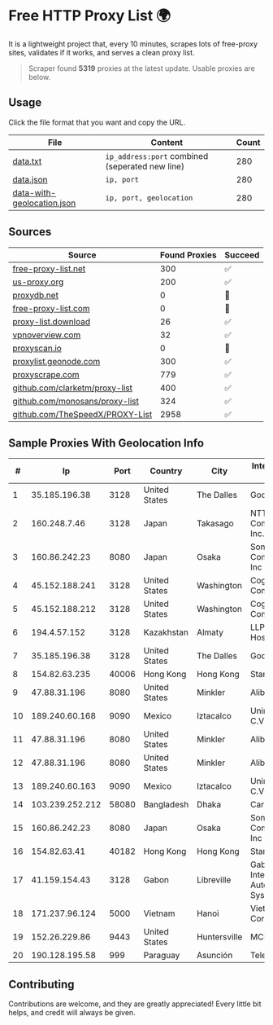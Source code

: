 
# Free HTTP Proxy List 🌍

It is a lightweight project that, every 10 minutes, scrapes lots of free-proxy sites, validates if it works, and serves a clean proxy list.


> Scraper found **5319** proxies at the latest update. Usable proxies are below.

## Usage

Click the file format that you want and copy the URL.


|File|Content|Count|
|----|-------|-----|
|[data.txt](https://raw.githubusercontent.com/themiralay/Proxy-List-World/master/data.txt)|`ip_address:port` combined (seperated new line)|280|
|[data.json](https://raw.githubusercontent.com/themiralay/Proxy-List-World/master/data.json)|`ip, port`|280|
|[data-with-geolocation.json](https://raw.githubusercontent.com/themiralay/Proxy-List-World/master/data-with-geolocation.json)|`ip, port, geolocation`|280|

## Sources

|Source|Found Proxies|Succeed|
|------|-------------|-------|
|[free-proxy-list.net](https://free-proxy-list.net)|300|✅|
|[us-proxy.org](https://www.us-proxy.org)|200|✅|
|[proxydb.net](http://proxydb.net)|0|🚫|
|[free-proxy-list.com](https://free-proxy-list.com/?page=&port=&type%5B%5D=http&type%5B%5D=https&up_time=0&search=Search)|0|🚫|
|[proxy-list.download](https://www.proxy-list.download/HTTP)|26|✅|
|[vpnoverview.com](https://vpnoverview.com/privacy/anonymous-browsing/free-proxy-servers)|32|✅|
|[proxyscan.io](https://www.proxyscan.io)|0|🚫|
|[proxylist.geonode.com](https://proxylist.geonode.com/api/proxy-list?limit=300&page=1&sort_by=lastChecked&sort_type=desc&protocols=http,https)|300|✅|
|[proxyscrape.com](https://api.proxyscrape.com/v2/?request=displayproxies&protocol=http&timeout=10000&country=all&ssl=all&anonymity=all)|779|✅|
|[github.com/clarketm/proxy-list](https://raw.githubusercontent.com/clarketm/proxy-list/master/proxy-list-raw.txt)|400|✅|
|[github.com/monosans/proxy-list](https://raw.githubusercontent.com/monosans/proxy-list/main/proxies/http.txt)|324|✅|
|[github.com/TheSpeedX/PROXY-List](https://raw.githubusercontent.com/TheSpeedX/PROXY-List/master/http.txt)|2958|✅|


## Sample Proxies With Geolocation Info

|#|Ip|Port|Country|City|Internet Service Provider|
|-|--|----|-------|----|-------------------------|
|1|35.185.196.38|3128|United States|The Dalles|Google LLC|
|2|160.248.7.46|3128|Japan|Takasago|NTT PC Communications, Inc.|
|3|160.86.242.23|8080|Japan|Osaka|Sony Network Communications Inc|
|4|45.152.188.241|3128|United States|Washington|Cogent Communications|
|5|45.152.188.212|3128|United States|Washington|Cogent Communications|
|6|194.4.57.152|3128|Kazakhstan|Almaty|LLP "Kompaniya Hoster.KZ"|
|7|35.185.196.38|3128|United States|The Dalles|Google LLC|
|8|154.82.63.235|40006|Hong Kong|Hong Kong|Starbow Ltd|
|9|47.88.31.196|8080|United States|Minkler|Alibaba.com LLC|
|10|189.240.60.168|9090|Mexico|Iztacalco|Uninet S.A. de C.V.|
|11|47.88.31.196|8080|United States|Minkler|Alibaba.com LLC|
|12|47.88.31.196|8080|United States|Minkler|Alibaba.com LLC|
|13|189.240.60.163|9090|Mexico|Iztacalco|Uninet S.A. de C.V.|
|14|103.239.252.212|58080|Bangladesh|Dhaka|Carnival Internet|
|15|160.86.242.23|8080|Japan|Osaka|Sony Network Communications Inc|
|16|154.82.63.41|40182|Hong Kong|Hong Kong|Starbow Ltd|
|17|41.159.154.43|3128|Gabon|Libreville|Gabon Telecom Internet Network Autonomous System|
|18|171.237.96.124|5000|Vietnam|Hanoi|Viettel Corporation|
|19|152.26.229.86|9443|United States|Huntersville|MCNC|
|20|190.128.195.58|999|Paraguay|Asunción|Telecel S.A.|



## Contributing

Contributions are welcome, and they are greatly appreciated! Every
little bit helps, and credit will always be given.

